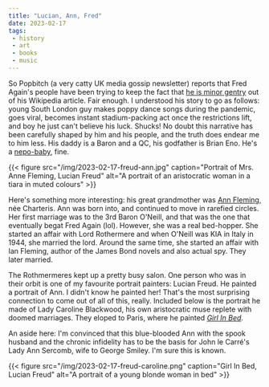 ```yaml
---
title: "Lucian, Ann, Fred"
date: 2023-02-17
tags:
 - history
 - art
 - books
 - music
---
```


So Popbitch (a very catty UK media gossip newsletter) reports that Fred Again's people have been trying to keep the fact that [he is minor gentry][1] out of his Wikipedia article. Fair enough. I understood his story to go as follows: young South London guy makes poppy dance songs during the pandemic, goes viral, becomes instant stadium-packing act once the restrictions lift, and boy he just can't believe his luck. Shucks! No doubt this narrative has been carefully shaped by him and his people, and the truth does endear me to him less. His daddy is a Baron and a QC, his godfather is Brian Eno. He's a [nepo-baby][2], fine.

{{< figure src="/img/2023-02-17-freud-ann.jpg" caption="Portrait of Mrs. Anne Fleming, Lucian Freud" alt="A portrait of an aristocratic woman in a tiara in muted colours" >}}

Here's something more interesting: his great grandmother was [Ann Fleming][3], née Charteris. Ann was born into, and continued to move in rarefied circles. Her first marriage was to the 3rd Baron O'Neill, and that was the one that eventually begat Fred Again (lol). However, she was a real bed-hopper. She started an affair with Lord Rothermere and when O'Neill was KIA in Italy in 1944, she married the lord. Around the same time, she started an affair with Ian Fleming, author of the James Bond novels and also actual spy. They later married.

The Rothmermeres kept up a pretty busy salon. One person who was in their orbit is one of my favourite portrait painters: Lucian Freud. He painted a portrait of Ann. I didn't know he painted her! That's the most surprising connection to come out of all of this, really. Included below is the portrait he made of Lady Caroline Blackwood, his own aristocratic muse replete with doomed marriages. They eloped to Paris, where he painted [_Girl In Bed_][4].

An aside here: I'm convinced that this blue-blooded Ann with the spook husband and the chronic infidelity has to be the basis for John le Carré's Lady Ann Sercomb, wife to George Smiley. I'm sure this is known.

{{< figure src="/img/2023-02-17-freud-caroline.png" caption="Girl In Bed, Lucian Freud" alt="A portrait of a young blonde woman in bed" >}}

[1]: https://popbitch.com/emails/cool-snot-bubbles/
[2]: https://www.vulture.com/article/what-is-a-nepotism-baby.html
[3]: https://en.wikipedia.org/wiki/Ann_Fleming
[4]: https://www.npg.org.uk/collections/search/portrait/mw248339/Girl-in-Bed